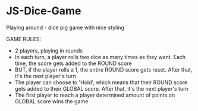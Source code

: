 # JS-Dice-Game
Playing around - dice pig game with nice styling


GAME RULES:

- 2 players, playing in rounds
- In each turn, a player rolls two dice as many times as they want. Each time, the score gets added to the ROUND score
- BUT, if the player rolls a 1, the entire ROUND score gets reset. After that, it's the next player's turn
- The player can choose to 'Hold', which means that their ROUND score gets added to their GLOBAL score. After that, it's the next player's turn
- The first player to reach a player determined amount of points on GLOBAL score wins the game
